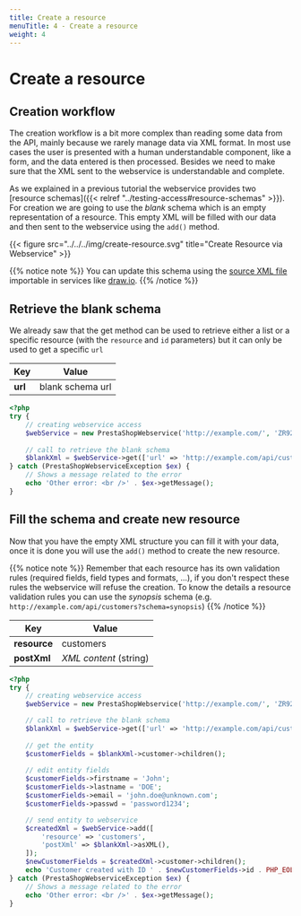 ```yaml
---
title: Create a resource
menuTitle: 4 - Create a resource
weight: 4
---
```


# Create a resource

## Creation workflow

The creation workflow is a bit more complex than reading some data from the API, mainly because we rarely manage data via XML format. In most use cases the user is presented with a human understandable component, like a form, and the data entered is then processed. Besides we need to make sure that the XML sent to the webservice is understandable and complete.

As we explained in a previous tutorial the webservice provides two [resource schemas]({{< relref "../testing-access#resource-schemas" >}}). For creation we are going to use the *blank* schema which is an empty representation of a resource. This empty XML will be filled with our data and then sent to the webservice using the `add()` method.

{{< figure src="../../../img/create-resource.svg" title="Create Resource via Webservice" >}}

{{% notice note %}}
You can update this schema using the [source XML file](/9/schemas/create-resource.xml) importable in services like [draw.io](https://draw.io).
{{% /notice %}}

## Retrieve the blank schema

We already saw that the get method can be used to retrieve either a list or a specific resource (with the `resource` and `id` parameters) but it can only be used to get a specific `url`

| Key     | Value            |
|---------|------------------|
| **url** | blank schema url |

```php
<?php
try {
    // creating webservice access
    $webService = new PrestaShopWebservice('http://example.com/', 'ZR92FNY5UFRERNI3O9Z5QDHWKTP3YIIT', false);
 
    // call to retrieve the blank schema
    $blankXml = $webService->get(['url' => 'http://example.com/api/customers?schema=blank']);
} catch (PrestaShopWebserviceException $ex) {
    // Shows a message related to the error
    echo 'Other error: <br />' . $ex->getMessage();
}
```

## Fill the schema and create new resource

Now that you have the empty XML structure you can fill it with your data, once it is done you will use the `add()` method to create the new resource.

{{% notice note %}}
Remember that each resource has its own validation rules (required fields, field types and formats, ...), if you don't respect these rules the webservice will refuse the creation. To know the details a resource validation rules you can use the *synopsis* schema (e.g. `http://example.com/api/customers?schema=synopsis`)
{{% /notice %}}

| Key          | Value                  |
|--------------|------------------------|
| **resource** | customers              |
| **postXml**  | *XML content* (string) |

```php
<?php
try {
    // creating webservice access
    $webService = new PrestaShopWebservice('http://example.com/', 'ZR92FNY5UFRERNI3O9Z5QDHWKTP3YIIT', false);

    // call to retrieve the blank schema
    $blankXml = $webService->get(['url' => 'http://example.com/api/customers?schema=blank']);
    
    // get the entity
    $customerFields = $blankXml->customer->children();
    
    // edit entity fields
    $customerFields->firstname = 'John';
    $customerFields->lastname = 'DOE';
    $customerFields->email = 'john.doe@unknown.com';
    $customerFields->passwd = 'password1234';

    // send entity to webservice
    $createdXml = $webService->add([
        'resource' => 'customers',
        'postXml' => $blankXml->asXML(),
    ]);
    $newCustomerFields = $createdXml->customer->children();
    echo 'Customer created with ID ' . $newCustomerFields->id . PHP_EOL;
} catch (PrestaShopWebserviceException $ex) {
    // Shows a message related to the error
    echo 'Other error: <br />' . $ex->getMessage();
}
```
